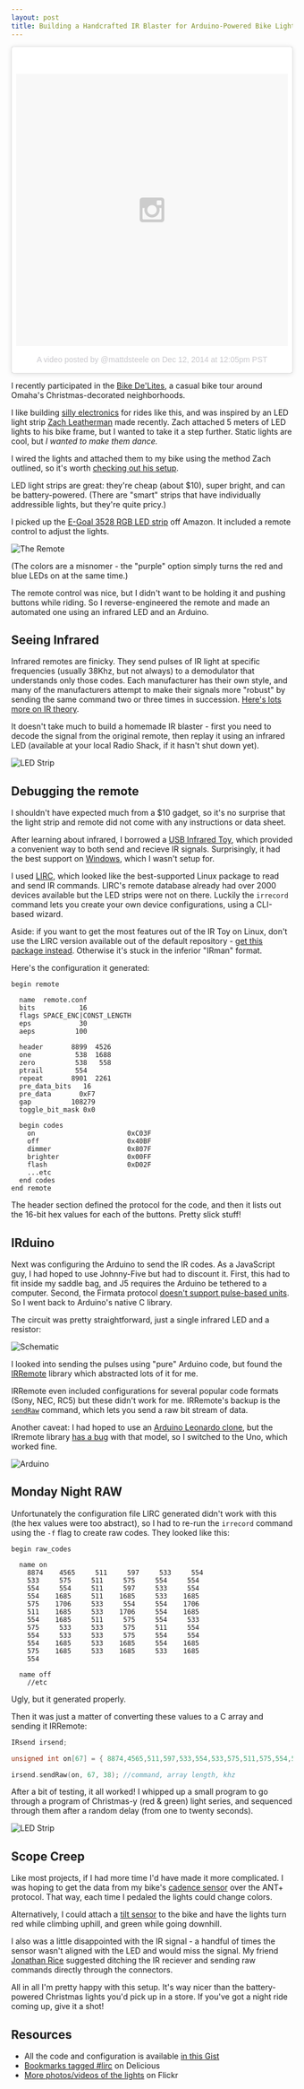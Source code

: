 ```yaml
---
layout: post
title: Building a Handcrafted IR Blaster for Arduino-Powered Bike Lights
---
```


<blockquote class="instagram-media" data-instgrm-version="4" style=" background:#FFF; border:0; border-radius:3px; box-shadow:0 0 1px 0 rgba(0,0,0,0.5),0 1px 10px 0 rgba(0,0,0,0.15); margin: 1px; max-width:658px; padding:0; width:99.375%; width:-webkit-calc(100% - 2px); width:calc(100% - 2px);"><div style="padding:8px;"> <div style=" background:#F8F8F8; line-height:0; margin-top:40px; padding:50% 0; text-align:center; width:100%;"> <div style=" background:url(data:image/png;base64,iVBORw0KGgoAAAANSUhEUgAAACwAAAAsCAMAAAApWqozAAAAGFBMVEUiIiI9PT0eHh4gIB4hIBkcHBwcHBwcHBydr+JQAAAACHRSTlMABA4YHyQsM5jtaMwAAADfSURBVDjL7ZVBEgMhCAQBAf//42xcNbpAqakcM0ftUmFAAIBE81IqBJdS3lS6zs3bIpB9WED3YYXFPmHRfT8sgyrCP1x8uEUxLMzNWElFOYCV6mHWWwMzdPEKHlhLw7NWJqkHc4uIZphavDzA2JPzUDsBZziNae2S6owH8xPmX8G7zzgKEOPUoYHvGz1TBCxMkd3kwNVbU0gKHkx+iZILf77IofhrY1nYFnB/lQPb79drWOyJVa/DAvg9B/rLB4cC+Nqgdz/TvBbBnr6GBReqn/nRmDgaQEej7WhonozjF+Y2I/fZou/qAAAAAElFTkSuQmCC); display:block; height:44px; margin:0 auto -44px; position:relative; top:-22px; width:44px;"></div></div><p style=" color:#c9c8cd; font-family:Arial,sans-serif; font-size:14px; line-height:17px; margin-bottom:0; margin-top:8px; overflow:hidden; padding:8px 0 7px; text-align:center; text-overflow:ellipsis; white-space:nowrap;"><a href="https://instagram.com/p/wmZRuAH-cY/" style=" color:#c9c8cd; font-family:Arial,sans-serif; font-size:14px; font-style:normal; font-weight:normal; line-height:17px; text-decoration:none;" target="_top">A video posted by @mattdsteele</a> on <time style=" font-family:Arial,sans-serif; font-size:14px; line-height:17px;" datetime="2014-12-14T20:05:57+00:00">Dec 12, 2014 at 12:05pm PST</time></p></div></blockquote>
<script async defer src="//platform.instagram.com/en_US/embeds.js"></script>

I recently participated in the [Bike De'Lites](https://www.facebook.com/events/364954490330534/), a casual bike tour around Omaha's Christmas-decorated neighborhoods.

I like building [silly electronics](https://twitpic.com/28u48r) for rides like this, and was inspired by an LED light strip [Zach Leatherman](https://www.zachleat.com/web/bike-lights/) made recently.
Zach attached 5 meters of LED lights to his bike frame, but I wanted to take it a step further. Static lights are cool, but _I wanted to make them dance._

I wired the lights and attached them to my bike using the method Zach outlined, so it's worth [checking out his setup](https://www.zachleat.com/web/bike-lights/).

LED light strips are great: they're cheap (about \$10), super bright, and can be battery-powered. (There are "smart" strips that have individually addressible lights, but they're quite pricy.)

I picked up the [E-Goal 3528 RGB LED strip](https://www.amazon.com/gp/product/B00JX6SUWM/) off Amazon. It included a remote control to adjust the lights.

![The Remote](../images/bdl-remote.jpg)

(The colors are a misnomer - the "purple" option simply turns the red and blue LEDs on at the same time.)

The remote control was nice, but I didn't want to be holding it and pushing buttons while riding. So I reverse-engineered the remote and made an automated one using an infrared LED and an Arduino.

## Seeing Infrared

Infrared remotes are finicky. They send pulses of IR light at specific frequencies (usually 38Khz, but not always) to a demodulator that understands only those codes. Each manufacturer has their own style, and many of the manufacturers attempt to make their signals more "robust" by sending the same command two or three times in succession. [Here's lots more on IR theory](http://www.sbprojects.com/knowledge/ir/index.php).

It doesn't take much to build a homemade IR blaster - first you need to decode the signal from the original remote, then replay it using an infrared LED (available at your local Radio Shack, if it hasn't shut down yet).

![LED Strip](../images/bdl-3.jpg)

## Debugging the remote

I shouldn't have expected much from a \$10 gadget, so it's no surprise that the light strip and remote did not come with any instructions or data sheet.

After learning about infrared, I borrowed a [USB Infrared Toy](http://dangerousprototypes.com/docs/USB_Infrared_Toy), which provided a convenient way to both send and recieve IR signals. Surprisingly, it had the best support on [Windows](https://winlirc.sourceforge.net/), which I wasn't setup for.

I used [LIRC](https://www.lirc.org/), which looked like the best-supported Linux package to read and send IR commands. LIRC's remote database already had over 2000 devices available but the LED strips were not on there. Luckily the `irrecord` command lets you create your own device configurations, using a CLI-based wizard.

Aside: if you want to get the most features out of the IR Toy on Linux, don't use the LIRC version available out of the default repository - [get this package instead](https://launchpad.net/~forage/+archive/ubuntu/lirc). Otherwise it's stuck in the inferior "IRman" format.

Here's the configuration it generated:

```
begin remote

  name  remote.conf
  bits           16
  flags SPACE_ENC|CONST_LENGTH
  eps            30
  aeps          100

  header       8899  4526
  one           538  1688
  zero          538   558
  ptrail        554
  repeat       8901  2261
  pre_data_bits   16
  pre_data       0xF7
  gap          108279
  toggle_bit_mask 0x0

  begin codes
    on                       0xC03F
    off                      0x40BF
    dimmer                   0x807F
    brighter                 0x00FF
    flash                    0xD02F
    ...etc
  end codes
end remote
```

The header section defined the protocol for the code, and then it lists out the 16-bit hex values for each of the buttons. Pretty slick stuff!

## IRduino

Next was configuring the Arduino to send the IR codes. As a JavaScript guy, I had hoped to use Johnny-Five but had to discount it. First, this had to fit inside my saddle bag, and J5 requires the Arduino be tethered to a computer. Second, the Firmata protocol [doesn't support pulse-based units](https://github.com/rwaldron/johnny-five/issues/257). So I went back to Arduino's native C library.

The circuit was pretty straightforward, just a single infrared LED and a resistor:

![Schematic](../images/bdl-schematic.jpg)

I looked into sending the pulses using "pure" Arduino code, but found the [IRRemote](https://github.com/shirriff/Arduino-IRremote) library which abstracted lots of it for me.

IRRemote even included configurations for several popular code formats (Sony, NEC, RC5) but these didn't work for me. IRRemote's backup is the [`sendRaw`](https://github.com/shirriff/Arduino-IRremote/wiki/IRremote-library-API#irsendsendrawbuf-len-hertz) command, which lets you send a raw bit stream of data.

Another caveat: I had hoped to use an [Arduino Leonardo clone](https://flic.kr/p/q3kZfw), but the IRremote library [has a bug](https://github.com/shirriff/Arduino-IRremote/pull/42) with that model, so I switched to the Uno, which worked fine.

![Arduino](../images/bdl-arduino.jpg)

## Monday Night RAW

Unfortunately the configuration file LIRC generated didn't work with this (the hex values were too abstract), so I had to re-run the `irrecord` command using the `-f` flag to create raw codes. They looked like this:

```
begin raw_codes

  name on
    8874    4565     511     597     533     554
    533     575     511     575     554     554
    554     554     511     597     533     554
    554    1685     511    1685     533    1685
    575    1706     533     554     554    1706
    511    1685     533    1706     554    1685
    554    1685     511     575     554     533
    575     533     533     575     511     554
    554     533     533     575     554     554
    554    1685     533    1685     554    1685
    575    1685     533    1685     533    1685
    554

  name off
    //etc
```

Ugly, but it generated properly.

Then it was just a matter of converting these values to a C array and sending it IRRemote:

```c
IRsend irsend;

unsigned int on[67] = { 8874,4565,511,597,533,554,533,575,511,575,554,554,554,554,511,597,533,554,554,1685,511,1685,533,1685,575,1706,533,554,554,1706,511,1685,533,1706,554,1685,554,1685,511,575,554,533,575,533,533,575,511,554,554,533,533,575,554,554,554,1685,533,1685,554,1685,575,1685,533,1685,533,1685,554};

irsend.sendRaw(on, 67, 38); //command, array length, khz
```

After a bit of testing, it all worked! I whipped up a small program to go through a program of Christmas-y (red & green) light series, and sequenced through them after a random delay (from one to twenty seconds).

![LED Strip](../images/bdl-1.jpg)

## Scope Creep

Like most projects, if I had more time I'd have made it more complicated. I was hoping to get the data from my bike's [cadence sensor](https://buy.garmin.com/en-US/US/shop-by-accessories/fitness-sensors/speed-cadence-bike-sensor/prod1266.html) over the ANT+ protocol. That way, each time I pedaled the lights could change colors.

Alternatively, I could attach a [tilt sensor](https://learn.adafruit.com/tilt-sensor/overview) to the bike and have the lights turn red while climbing uphill, and green while going downhill.

I also was a little disappointed with the IR signal - a handful of times the sensor wasn't aligned with the LED and would miss the signal.
My friend [Jonathan Rice](https://twitter.com/jricesterenator) suggested ditching the IR reciever and sending raw commands directly through the connectors.

All in all I'm pretty happy with this setup. It's way nicer than the battery-powered Christmas lights you'd pick up in a store. If you've got a night ride coming up, give it a shot!

## Resources

- All the code and configuration is available [in this Gist](https://gist.github.com/mattdsteele/c6c0504bdab640035f02)
- [Bookmarks tagged #lirc](https://delicious.com/mattsteele/lirc) on Delicious
- [More photos/videos of the lights](https://www.flickr.com/photos/orphum/sets/72157647434786353/) on Flickr
